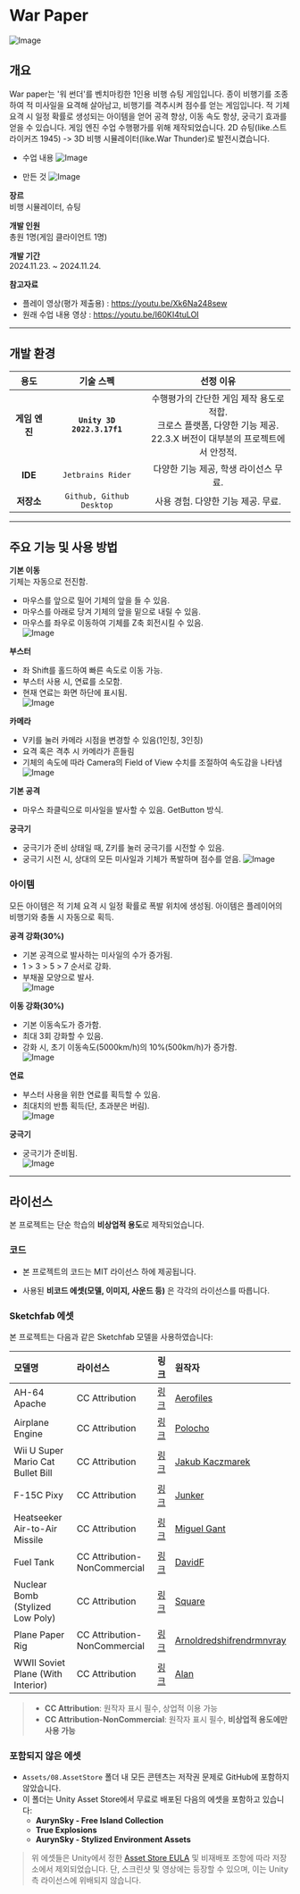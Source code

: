 # War Paper
![Image](https://github.com/user-attachments/assets/56d087da-882f-43a3-a377-83f467031e4a)

## 개요
War paper는 '워 썬더'를 벤치마킹한 1인용 비행 슈팅 게임입니다.
종이 비행기를 조종하여 적 미사일을 요격해 살아남고, 비행기를 격추시켜 점수를 얻는 게임입니다.
적 기체 요격 시 일정 확률로 생성되는 아이템을 얻어 공격 향상, 이동 속도 항샹, 궁극기 효과를 얻을 수 있습니다.
게임 엔진 수업 수행평가를 위해 제작되었습니다. 2D 슈팅(like.스트라이커즈 1945) -> 3D 비행 시뮬레이터(like.War Thunder)로 발전시켰습니다.

* 수업 내용
![Image](https://github.com/user-attachments/assets/b1e8a41d-171b-4410-86bc-2baa68d1054b)

* 만든 것
![Image](https://github.com/user-attachments/assets/c7d4f201-b8b9-419f-8b4d-5b522bf44c34)


**장르**   
비행 시뮬레이터, 슈팅

**개발 인원**   
총원 1명(게임 클라이언트 1명)

**개발 기간**   
2024.11.23. ~ 2024.11.24.

**참고자료**   
- 플레이 영상(평가 제출용) : <https://youtu.be/Xk6Na248sew>
- 원래 수업 내용 영상 : <https://youtu.be/I60KI4tuLOI>

---

## 개발 환경
| **용도** | **기술 스펙** | **선정 이유** |
|:---:|:---:|:---:|
| **게임 엔진** | **`Unity 3D 2022.3.17f1`**  | 수행평가의 간단한 게임 제작 용도로 적합.</br> 크로스 플랫폼, 다양한 기능 제공.</br> 22.3.X 버전이 대부분의 프로젝트에서 안정적. |
| **IDE** | `Jetbrains Rider` | 다양한 기능 제공, 학생 라이선스 무료.    |
| **저장소** | `Github, Github Desktop` | 사용 경험. 다양한 기능 제공. 무료. |


---

## 주요 기능 및 사용 방법
**기본 이동**   
기체는 자동으로 전진함.   
* 마우스를 앞으로 밀어 기체의 앞을 들 수 있음.
* 마우스를 아래로 당겨 기체의 앞을 밑으로 내릴 수 있음.
* 마우스를 좌우로 이동하여 기체를 Z축 회전시킬 수 있음.   
![Image](https://github.com/user-attachments/assets/56de8dde-a769-4cd6-a9b6-aca83c6eb615)

**부스터**
* 좌 Shift를 홀드하여 빠른 속도로 이동 가능.
* 부스터 사용 시, 연료를 소모함.
* 현재 연료는 화면 하단에 표시됨.   
![Image](https://github.com/user-attachments/assets/4cd67bae-8452-41d0-ae41-ce5be1d69568)

**카메라**
* V키를 눌러 카메라 시점을 변경할 수 있음(1인칭, 3인칭)
* 요격 혹은 격추 시 카메라가 흔들림
* 기체의 속도에 따라 Camera의 Field of View 수치를 조절하여 속도감을 나타냄   
![Image](https://github.com/user-attachments/assets/8f316c52-3ab3-4260-9aa2-63739a3327a3)

**기본 공격**   
* 마우스 좌클릭으로 미사일을 발사할 수 있음. GetButton 방식.

**궁극기**   
* 궁극기가 준비 상태일 때, Z키를 눌러 궁극기를 시전할 수 있음.
* 궁극기 시전 시, 상대의 모든 미사일과 기체가 폭발하며 점수를 얻음.
![Image](https://github.com/user-attachments/assets/632d6e84-b7f9-4340-96c6-79fab7059c89)

### 아이템   
모든 아이템은 적 기체 요격 시 일정 확률로 폭발 위치에 생성됨.
아이템은 플레이어의 비행기와 충돌 시 자동으로 획득.   

**공격 강화(30%)**   
* 기본 공격으로 발사하는 미사일의 수가 증가됨.
* 1 > 3 > 5 > 7 순서로 강화.
* 부채꼴 모양으로 발사.    
![Image](https://github.com/user-attachments/assets/2f6ff1bc-22f3-4ede-bd6f-18481b4e7cdf)

**이동 강화(30%)**
* 기본 이동속도가 증가함.
* 최대 3회 강화할 수 있음.
* 강화 시, 초기 이동속도(5000km/h)의 10%(500km/h)가 증가함.      
![Image](https://github.com/user-attachments/assets/cf446051-628e-48d3-bcb2-b1bf5a8fc285)

**연료**
* 부스터 사용을 위한 연료를 획득할 수 있음.
* 최대치의 반틈 획득(단, 초과분은 버림).    
![Image](https://github.com/user-attachments/assets/89c49b82-c26f-4795-9652-947d2b08a2f3)

**궁극기**
* 궁극기가 준비됨.    
![Image](https://github.com/user-attachments/assets/426d724f-f577-442b-b101-e9231b2a25e7)

---

## 라이선스
본 프로젝트는 단순 학습의 **비상업적 용도**로 제작되었습니다.

### 코드
- 본 프로젝트의 코드는 MIT 라이선스 하에 제공됩니다.

- 사용된 **비코드 에셋(모델, 이미지, 사운드 등)** 은 각각의 라이선스를 따릅니다.  

### Sketchfab 에셋

본 프로젝트는 다음과 같은 Sketchfab 모델을 사용하였습니다:

| 모델명 | 라이선스 | 링크 | 원작자 |
|:--|:--|:--|:--|
| AH-64 Apache | CC Attribution | [링크](https://sketchfab.com/3d-models/ah-64-apache-df0993ee21e74a759cd0519f6fc51cf8) | [Aerofiles](https://sketchfab.com/aerofiles) |
| Airplane Engine | CC Attribution | [링크](https://sketchfab.com/3d-models/airplane-engine-bb658020350e461aa8d915bc58cd6ef9) | [Polocho](https://sketchfab.com/polocho) |
| Wii U Super Mario Cat Bullet Bill | CC Attribution | [링크](https://sketchfab.com/3d-models/wii-u-super-mario-3d-world-cat-bullet-bill-3669a43924164e859ae259ea60f14124) | [Jakub Kaczmarek](https://sketchfab.com/jakubkaczmarek) |
| F-15C Pixy | CC Attribution | [링크](https://sketchfab.com/3d-models/f-15-c-pixy-b31c02e554f74ab68aa8610334c744c3) | [Junker](https://sketchfab.com/junker) |
| Heatseeker Air-to-Air Missile | CC Attribution | [링크](https://sketchfab.com/3d-models/heatseeker-air-air-missile-e9c5bba6f3b34f73b22961a726667856) | [Miguel Gant](https://sketchfab.com/miguel-gant) |
| Fuel Tank | CC Attribution-NonCommercial | [링크](https://sketchfab.com/3d-models/fuel-tank-04aa79ec53634c8faa5a10bd46912b9e) | [DavidF](https://sketchfab.com/davidf) |
| Nuclear Bomb (Stylized Low Poly) | CC Attribution | [링크](https://sketchfab.com/3d-models/nuclear-bomb-stylized-lowpoly-c9eaffc0b9d743e68fe8332d4ff97f9e) | [Square](https://sketchfab.com/square) |
| Plane Paper Rig | CC Attribution-NonCommercial | [링크](https://sketchfab.com/3d-models/plane-paper-rig-arnoldredshifrendrmnvray-ad9435c74da940049d630d16e02e3d13) | [Arnoldredshifrendrmnvray](https://sketchfab.com/arnoldredshifrendrmnvray) |
| WWII Soviet Plane (With Interior) | CC Attribution | [링크](https://sketchfab.com/3d-models/wwii-soviet-plane-with-interior-5590f0f0525d437a88e0232e5f8dd393) | [Alan](https://sketchfab.com/alan) |

> - **CC Attribution**: 원작자 표시 필수, 상업적 이용 가능  
> - **CC Attribution-NonCommercial**: 원작자 표시 필수, **비상업적 용도에만 사용 가능**


### 포함되지 않은 에셋
- `Assets/08.AssetStore` 폴더 내 모든 콘텐츠는 저작권 문제로 GitHub에 포함하지 않았습니다.
- 이 폴더는 Unity Asset Store에서 무료로 배포된 다음의 에셋을 포함하고 있습니다:
  - **AurynSky - Free Island Collection**
  - **True Explosions**
  - **AurynSky - Stylized Environment Assets**

> 위 에셋들은 Unity에서 정한 [Asset Store EULA](https://unity3d.com/legal/as_terms) 및 비재배포 조항에 따라 저장소에서 제외되었습니다. 단, 스크린샷 및 영상에는 등장할 수 있으며, 이는 Unity 측 라이선스에 위배되지 않습니다.
